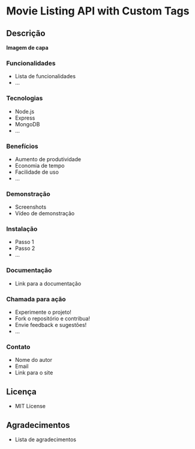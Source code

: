 # Movie Listing API with Custom Tags

## Descrição

**Imagem de capa**

### Funcionalidades

* Lista de funcionalidades
* ...

### Tecnologias

* Node.js
* Express
* MongoDB
* ...

### Benefícios

* Aumento de produtividade
* Economia de tempo
* Facilidade de uso
* ...

### Demonstração

* Screenshots
* Vídeo de demonstração

### Instalação

* Passo 1
* Passo 2
* ...

### Documentação

* Link para a documentação

### Chamada para ação

* Experimente o projeto!
* Fork o repositório e contribua!
* Envie feedback e sugestões!
* ...

### Contato

* Nome do autor
* Email
* Link para o site

## Licença

* MIT License

## Agradecimentos

* Lista de agradecimentos